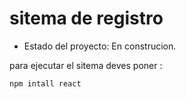 <h1> sitema de registro </h1>

- Estado del proyecto: En construcion.

para ejecutar el sitema deves poner :

```npm intall react```
